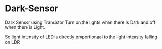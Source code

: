 # Dark-Sensor
Dark Sensor using Transistor 
Turn on the lights when there is Dark and off when there is Light.

So light intensity of LED is directly proportionaal to the light intensity falling on LDR 
